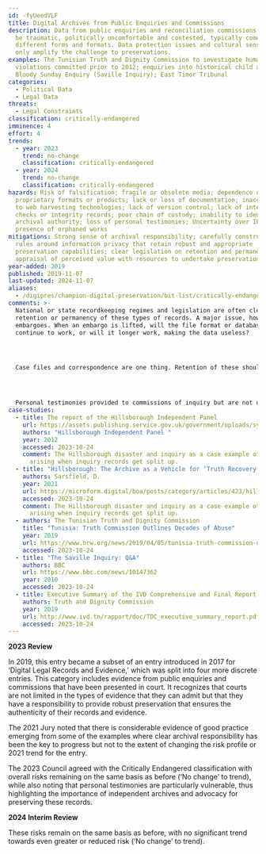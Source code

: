 ```yaml
---
id: -fyUeedVLF
title: Digital Archives from Public Enquiries and Commissions
description: Data from public enquiries and reconciliation commissions which can
  be traumatic, politically uncomfortable and contested, typically comes in many
  different forms and formats. Data protection issues and cultural sensitivities
  only amplify the challenge to preservations.
examples: The Tunisian Truth and Dignity Commission to investigate human rights
  violations committed prior to 2012; enquiries into historical child abuse;
  Bloody Sunday Enquiry (Saville Inquiry); East Timor Tribunal
categories:
  - Political Data
  - Legal Data
threats:
  - Legal Constraints
classification: critically-endangered
imminence: 4
effort: 4
trends:
  - year: 2023
    trend: no-change
    classification: critically-endangered
  - year: 2024
    trend: no-change
    classification: critically-endangered
hazards: Risk of falsification; fragile or obsolete media; dependence on
  proprietary formats or products; lack or loss of documentation; inaccessible
  to web harvesting technologies; lack of version control; lack of integrity
  checks or integrity records; poor chain of custody; inability to identify an
  archival authority; loss of personal testimonies; Uncertainty over IPR or the
  presence of orphaned works
mitigations: Strong sense of archival responsibility; carefully constructed
  rules around information privacy that retain robust and appropriate
  preservation capabilities; clear legislation on retention and permanency, an
  appraisal of perceived value with resources to undertake preservation actions
year-added: 2019
published: 2019-11-07
last-updated: 2024-11-07
aliases:
  - /digipres/champion-digital-preservation/bit-list/critically-endangered/bitlist-public-enquiries-and-commissions
comments: >-
  National or state recordkeeping regimes and legislation are often clear on the
  retention or permanency of these types of records. A major issue, however, is
  embargoes. When an embargo is lifted, will the file format or database
  continue to work, or will it longer work, making the data useless?




  Case files and correspondence are one thing. Retention of these should be clear but may differ widely between jurisdictions and levels of government. If retention is not long-term or permanent, the risk of loss may not be so critical. Retention of 'unused' or 'potential' evidence is likely a different matter altogether. It may not even be considered a record, and certainly is not a record of the court. Should it be returned to the suspect or accused? Are their rights being considered here - not just in terms of preservation, but also simply disposition? There are legal and ethical issues around this that need to be fleshed out in conjunction with assessing its preservation risk.




  Personal testimonies provided to commissions of inquiry but are not used as part of its legal investigations are in a particularly vulnerable state. The recent Mother and Baby Homes commission in Ireland collected a number of personal testimonies from survivors, but these were not used to inform the commission's final report as they were not presented to the commission's legal hearing iteration. After the commission's report, it announced that it intended to destroy these testimonies, and refused to allow survivors to access transcripts or recordings of their own testimony. A public outcry halted this planned destruction, but access to their testimonies is still difficult for survivors. Independent archives can provide a crucial role in cases such as these; whether state commissions would be willing to work with independent bodies in these cases remains to be seen.
case-studies:
  - title: The report of the Hillsborough Independent Panel
    url: https://assets.publishing.service.gov.uk/government/uploads/system/uploads/attachment_data/file/229038/0581.pdf
    authors: "Hillsborough Independent Panel "
    year: 2012
    accessed: 2023-10-24
    comment: The Hillsborough disaster and inquiry as a case example of issues
      arising when inquiry records get split up.
  - title: "Hillsborough: The Archive as a Vehicle for ‘Truth Recovery."
    authors: Sarsfield, D.
    year: 2021
    url: https://microform.digital/boa/posts/category/articles/423/hillsborough-the-archive-as-a-vehicle-for-truth-recovery
    accessed: 2023-10-24
    comment: The Hillsborough disaster and inquiry as a case example of issues
      arising when inquiry records get split up.
  - authors: The Tunisian Truth and Dignity Commission
    title: "Tunisia: Truth Commission Outlines Decades of Abuse"
    year: 2019
    url: https://www.hrw.org/news/2019/04/05/tunisia-truth-commission-outlines-decades-abuse
    accessed: 2023-10-24
  - title: "The Saville Inquiry: Q&A"
    authors: BBC
    url: https://www.bbc.com/news/10147362
    year: 2010
    accessed: 2023-10-24
  - title: Executive Summary of the IVD Comprehensive and Final Report
    authors: Truth and Dignity Commission
    year: 2019
    url: http://www.ivd.tn/rapport/doc/TDC_executive_summary_report.pdf
    accessed: 2023-10-24
---
```

**2023 Review**

In 2019, this entry became a subset of an entry introduced in 2017 for ‘Digital Legal Records and Evidence,’ which was split into four more discrete entries. This category includes evidence from public enquiries and commissions that have been presented in court. It recognizes that courts are not limited in the types of evidence that they can admit but that they have a responsibility to provide robust preservation that ensures the authenticity of their records and evidence.

The 2021 Jury noted that there is considerable evidence of good practice emerging from some of the examples where clear archival responsibility has been the key to progress but not to the extent of changing the risk profile or 2021 trend for the entry.

The 2023 Council agreed with the Critically Endangered classification with overall risks remaining on the same basis as before (‘No change’ to trend), while also noting that personal testimonies are particularly vulnerable, thus highlighting the importance of independent archives and advocacy for preserving these records.

**2024 Interim Review**

These risks remain on the same basis as before, with no significant trend towards even greater or reduced risk (‘No change’ to trend).
